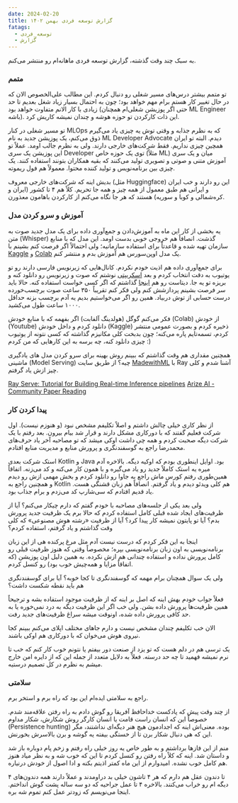 ```yaml
---
date: 2024-02-20
title: گزارش توسعه فردی بهمن ۱۴۰۲
fatags:
  - توسعه_فردی
  - گزارش
---
```


به سبک چند وقت گذشته، گزارش توسعه فردی ماهانه‌ام رو منتشر می‌کنم. 

### متمم
تو متمم بیشتر درس‌های مسیر شغلی رو دنبال کردم. این مطالب علی‌الخصوص الان که در حال تغییر کار هستم برام مهم خواهد بود؛ چون به احتمال بسیار زیاد شغل بعدیم تا حد زیادی با کار الانم متفاوت خواهد بود (حتی اگر پوزیشن شغلی‌ام همچنان ML Engineer باشه). این ذات کارکردن تو حوزه هوشه و چندان نمیشه کاریش کرد. 

تو مسیر شغلی در کنار MLOps که به نظرم جذابه و وقتی توش یه چیزی یاد می‌گیرم ذوق می‌کنم، یک پوزیشن جدید به نام ML Developer Advocate دیدم. البته تو ایران همچین چیزی نداریم. فقط شرکت‌های خارجی دارند. ولی به نظرم جالب اومد. عملاً تو این پوزیشن یک سری Developer توی یک حوزه خاص (مثلاً ML) میان و یک سری آموزش متنی و صوتی و تصویری تولید می‌کنند که بقیه همکاران بتونند استفاده کنند. یک چیزی بین برنامه‌نویس و تولید کننده محتوا. معمولاً هم فول ریموته. 

بدیش اینه که شرکت‌های خارجی معروف (مثل Huggingface) این رو دارند و خب ایران و ایرانی هم طبق معمول از همه چیز و همه جا تحریم. کلاً هم ۴ تا کشور (ایران و کره‌شمالی و کوبا و سوریه) هستند که هر جا نگاه می‌کنم از کارکردن باهامون معذورن. 
### آموزش و سرو کردن مدل
یه بخشی از کار این ماه به آموزش‌دادن و جمع‌آوری داده برای یک مدل جدید صوت به متن (Whisper) گذشت. انصافاً هم خروجی خوبی بدست اومد. این مدل که با منابع سازمان تهیه شده و قاعدتاً برای استفاده سازمانیه؛ ولی احتمالاً اگر فرصت کنم بشینم با [Kaggle](https://www.kaggle.com/) و [Colab](https://colab.research.google.com/) یک مدل اوپن‌سورس هم آموزش بدم و منتشر کنم. 

برای جمع‌آوری داده هم اذیت خودم نکردم. کانال‌هایی که زیرنویس‌ فارسی دارند رو تو یوتیوب به دقت انتخاب کردم و بعد [اسکریپتی](https://www.kaggle.com/code/amirpourmand/update-dataset-asr-youtube) نوشتم که صوت و زیرنویس رو دانلود کنه و بریزه تو یه جا. دیتاست رو هم [اینجا](https://www.kaggle.com/datasets/amirpourmand/automatic-speech-recognition-farsi-youtube/) گذاشتم که اگر کسی خواست استفاده کنه. حالا باید سر فرصت بشینم پردازشش کنم ولی فکر کنم تقریباً ۳۵۰ ساعت صوت برچسب‌خورده درست حسابی از توش دربیاد. همین رو اگر می‌خواستیم بدیم یه آدم برچسب بزنه حداقل ۱۰۰۰ ساعت طول می‌کشید.

فکر می‌کنم گوگل (هولدینگ آلفابت) اگر بفهمه که با منابع خودش (Colab) از خودش (Youtube) دانلود کردم و داخل خودش (Kaggle) ذخیره‌ کردم و بصورت عمومی منتشر کردم، تسمه‌تایم پاره می‌کنه؛ چون بدبخت کلی مکانیزم گذاشته که کسی نتونه از یوتیوب چیزی دانلود کنه، چه برسه به این کارهایی که من کردم :)

همچنین مقداری هم وقت گذاشتم که ببینم روش بهینه برای سرو کردن مدل های یادگیری ماشینی (Model Serving) چیه؟ از طریق سایت [MadewithML](https://madewithml.com/) با Ray آشنا شدم و کلی چیز ازش یاد گرفتم. 

[Ray Serve: Tutorial for Building Real-time Inference pipelines](https://www.youtube.com/watch?v=9aud-oh5NEE&t=204s)
[Arize AI - Community Paper Reading](https://www.youtube.com/@arizeai/)


### پیدا کردن کار
از نظر کاری خیلی چالش داشتم و اصلاً تکلیفم مشخص نبود (و هنوزم نیست). اول شرکت فعلیم گفتند که با دورکاری مشکل دارند و قرار شد بیام بیرون. بعد رفتم با یک شرکت دیگه صحبت کردم و همه چی داشت اوکی میشد که تو مصاحبه آخر یاد حرف‌های محمدرضا راجع به گوسفندنگری و پرورش منابع و مدیریت منابع افتادم.

استک شرکت بعدی Kotlin و Java بود. اوایل اینطوری بودم که اوکیه دیگه. بالاخره آدم میره یه استک کاملاً جدید رو یاد می‌گیره و با همون کار می‌کنه و کد می‌زنه. اتفاقاً همین‌طوری رفتم کورس ماش راجع به جاوا رو دانلود کردم و بخش مهمی ازش رو دیدم و همچنین راجع به Kotlin هم کلی ویدئو دیدم و یاد گرفتم. انصافاً هم زبان قشنگی هست. یاد قدیم افتادم که سی‌شارپ کد می‌زدم و برام جذاب بود. 

ولی بعد یکی از جلسه‌‌های مصاحبه با خودم گفتم که دارم چیکار می‌کنم؟ آیا از ظرفیت‌های ایجاد شده قبلی کامل استفاده کردم که حالا برم یک ظرفیت جدید پرورش بدم؟ آیا تو پایتون نمیشه کار پیدا کرد؟ آیا از ظرفیت «رشته هوش مصنوعی» که کلی وقت گذاشتم و یاد گرفتم، استفاده کردم؟

اینجا به این فکر کردم که درست نیست آدم مثل مرغ پرکنده هی از این زبان برنامه‌نویسی به اون زبان برنامه‌نویسی بپره؛ مخصوصاً وقتی که هنوز ظرفیت قبلی رو کامل پرورش نداده و استفاده چندانی هم ازش نکرده. به همین دلیل اون پوزیشن (که اتفاقاً مزایا و همه‌چیش خوب بود) رو کنسل کردم. 

ولی یک سوال همچنان برام مهمه که گوسفندنگری تا کجا خوبه؟ آیا برای گوسفندنگری هم باید نقطه شکست داشت؟ 

فعلاً جواب خودم بهش اینه که اصل بر اینه که از ظرفیت موجود استفاده بشه و ترجیحاً همین ظرفیت‌ها پرورش داده بشن. ولی خب اگر این ظرفیت دیگه به درد نمی‌خوره یا به حد کافی پرورش داده شده، اونوقت میشه سراغ ظرفیت‌های جدید رفت. 

الان خب تکلیفم چندان مشخص نیست و دارم جاهای مختلف اپلای می‌کنم ببینم کجا نیروی هوش می‌خوان که با دورکاری هم اوکی باشند. 

یک ترسی هم در دلم هست که تو یزد از صنعت دور بیفتم یا نتونم خوب کار کنم که خب تا نرم نمیشه فهمید تا چه حد درسته. فعلاً به دلایل متعدد از جمله این که از دایره امن خارج میشم به نظرم در کل تصمیم درستیه. 
### سلامتی
راجع به سلامتی ایده‌ام این بود که راه برم و استخر برم. 

از چند وقت پیش که پادکست خداحافظ آفریقا رو گوش دادم به راه رفتن علاقه‌مند شدم. خصوصاً این که انسان راست قامت یا انسان کارگر روش شکارش، شکار مداوم (Persistence hunting) بوده. معنی‌اش اینه که اجدادمون هیچ هنر دیگه‌ای نداشتند، مگر این که هی دنبال شکار برن تا از خستگی بیفته یه گوشه و برن بالاسرش بخورنش. 

منم از این فازها برداشتم و به طور خاص یه روز خیلی راه رفتم و زخم پام دوباره باز شد و داستان شد. اینه که کلاً راه رفتن رو کنسل کردم تا این که خوب شه و به نظر میاد هنوز هم کامل خوب نشده. امیدوارم از این ماه کمتر اذیتم بکنه و ادا اصول از خودش درنیاره. 

۴ تا دندون عقل هم دارم که هر ۴ تاشون خیلی بد دراومدند و عملاً دارند همه دندون‌های دیگه ام رو خراب می‌کنند. بالاخره ۴ تا عمل جراحیه که دو سه ساله پشت گوش انداختم. اینجا می‌نویسم که زودتر عمل کنم تموم شه بره. 